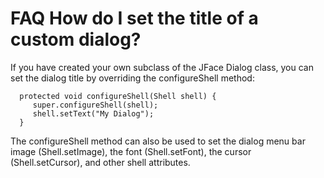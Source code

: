 

FAQ How do I set the title of a custom dialog?
==============================================

If you have created your own subclass of the JFace Dialog class, you can set the dialog title by overriding the configureShell method:

      protected void configureShell(Shell shell) {
         super.configureShell(shell);
         shell.setText("My Dialog");
      }

The configureShell method can also be used to set the dialog menu bar image (Shell.setImage), the font (Shell.setFont), the cursor (Shell.setCursor), and other shell attributes.

